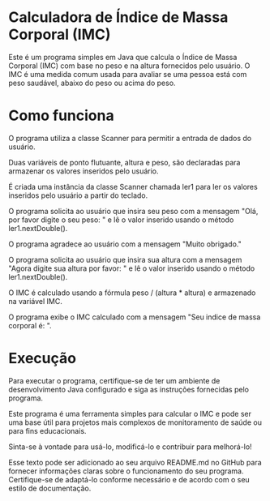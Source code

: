 # Calculadora de Índice de Massa Corporal (IMC)
Este é um programa simples em Java que calcula o Índice de Massa Corporal (IMC) com base no peso e na altura fornecidos pelo usuário. O IMC é uma medida comum usada para avaliar se uma pessoa está com peso saudável, abaixo do peso ou acima do peso.

# Como funciona
O programa utiliza a classe Scanner para permitir a entrada de dados do usuário.

Duas variáveis de ponto flutuante, altura e peso, são declaradas para armazenar os valores inseridos pelo usuário.

É criada uma instância da classe Scanner chamada ler1 para ler os valores inseridos pelo usuário a partir do teclado.

O programa solicita ao usuário que insira seu peso com a mensagem "Olá, por favor digite o seu peso: " e lê o valor inserido usando o método ler1.nextDouble().

O programa agradece ao usuário com a mensagem "Muito obrigado."

O programa solicita ao usuário que insira sua altura com a mensagem "Agora digite sua altura por favor: " e lê o valor inserido usando o método ler1.nextDouble().

O IMC é calculado usando a fórmula peso / (altura * altura) e armazenado na variável IMC.

O programa exibe o IMC calculado com a mensagem "Seu indice de massa corporal é: ".

# Execução
Para executar o programa, certifique-se de ter um ambiente de desenvolvimento Java configurado e siga as instruções fornecidas pelo programa.

Este programa é uma ferramenta simples para calcular o IMC e pode ser uma base útil para projetos mais complexos de monitoramento de saúde ou para fins educacionais.

Sinta-se à vontade para usá-lo, modificá-lo e contribuir para melhorá-lo!

Esse texto pode ser adicionado ao seu arquivo README.md no GitHub para fornecer informações claras sobre o funcionamento do seu programa. Certifique-se de adaptá-lo conforme necessário e de acordo com o seu estilo de documentação.






